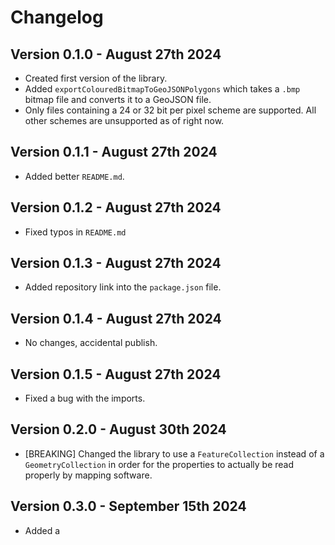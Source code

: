 # Changelog

## Version 0.1.0 - August 27th 2024

- Created first version of the library.
- Added `exportColouredBitmapToGeoJSONPolygons` which takes a `.bmp` bitmap file and converts it to a GeoJSON file.
- Only files containing a 24 or 32 bit per pixel scheme are supported. All other schemes are unsupported as of right now.

## Version 0.1.1 - August 27th 2024

- Added better `README.md`.

## Version 0.1.2 - August 27th 2024

- Fixed typos in `README.md`

## Version 0.1.3 - August 27th 2024

- Added repository link into the `package.json` file.

## Version 0.1.4 - August 27th 2024

- No changes, accidental publish.

## Version 0.1.5 - August 27th 2024

- Fixed a bug with the imports.

## Version 0.2.0 - August 30th 2024

- [BREAKING] Changed the library to use a `FeatureCollection` instead of a `GeometryCollection` in order for the properties to actually be read properly by mapping software.

## Version 0.3.0 - September 15th 2024

- Added a 